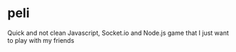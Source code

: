 # peli
Quick and not clean Javascript, Socket.io and Node.js game that I just want to play with my friends
